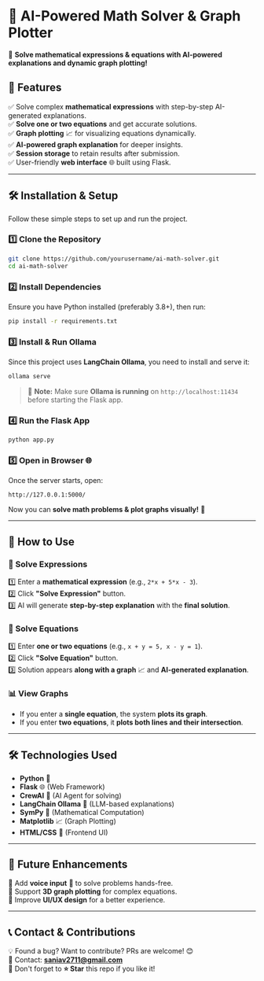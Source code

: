 # 🔢 AI-Powered Math Solver & Graph Plotter

🚀 **Solve mathematical expressions & equations with AI-powered explanations and dynamic graph plotting!**

## 📌 Features
✅ Solve complex **mathematical expressions** with step-by-step AI-generated explanations.  
✅ **Solve one or two equations** and get accurate solutions.  
✅ **Graph plotting** 📈 for visualizing equations dynamically.  
✅ **AI-powered graph explanation** for deeper insights.  
✅ **Session storage** to retain results after submission.  
✅ User-friendly **web interface** 🌐 built using Flask.

---

## 🛠️ Installation & Setup
Follow these simple steps to set up and run the project.

### **1️⃣ Clone the Repository**
```bash
git clone https://github.com/yourusername/ai-math-solver.git
cd ai-math-solver
```

### **2️⃣ Install Dependencies**
Ensure you have Python installed (preferably 3.8+), then run:
```bash
pip install -r requirements.txt
```

### **3️⃣ Install & Run Ollama**
Since this project uses **LangChain Ollama**, you need to install and serve it:
```bash
ollama serve
```
> 📌 **Note:** Make sure **Ollama is running** on `http://localhost:11434` before starting the Flask app.

### **4️⃣ Run the Flask App**
```bash
python app.py
```

### **5️⃣ Open in Browser** 🌐
Once the server starts, open:
```
http://127.0.0.1:5000/
```
Now you can **solve math problems & plot graphs visually!** 🎯

---

## 🔹 How to Use
### **🔢 Solve Expressions**
1️⃣ Enter a **mathematical expression** (e.g., `2*x + 5*x - 3`).  
2️⃣ Click **"Solve Expression"** button.  
3️⃣ AI will generate **step-by-step explanation** with the **final solution**.

### **📝 Solve Equations**
1️⃣ Enter **one or two equations** (e.g., `x + y = 5, x - y = 1`).  
2️⃣ Click **"Solve Equation"** button.  
3️⃣ Solution appears **along with a graph** 📈 and **AI-generated explanation**.

### **📊 View Graphs**
- If you enter a **single equation**, the system **plots its graph**.  
- If you enter **two equations**, it **plots both lines and their intersection**.

---

## 🛠️ Technologies Used
- **Python** 🐍
- **Flask** 🌐 (Web Framework)
- **CrewAI** 🤖 (AI Agent for solving)
- **LangChain Ollama** 🧠 (LLM-based explanations)
- **SymPy** 🔢 (Mathematical Computation)
- **Matplotlib** 📈 (Graph Plotting)
- **HTML/CSS** 🎨 (Frontend UI)

---

## 🚀 Future Enhancements
🔹 Add **voice input** 🎤 to solve problems hands-free.  
🔹 Support **3D graph plotting** for complex equations.  
🔹 Improve **UI/UX design** for a better experience.  

---

## 📞 Contact & Contributions
💡 Found a bug? Want to contribute? PRs are welcome! 😊  
📧 Contact: **saniav2711@gmail.com**  
🌟 Don't forget to **⭐ Star** this repo if you like it!

